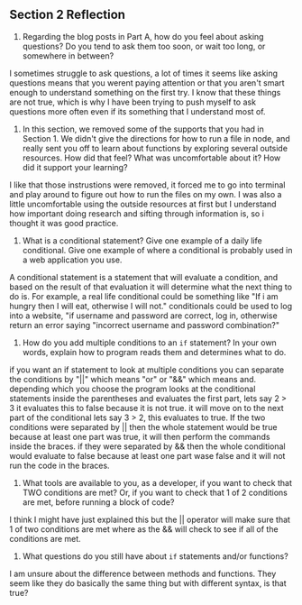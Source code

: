 ## Section 2 Reflection

1. Regarding the blog posts in Part A, how do you feel about asking questions? Do you tend to ask them too soon, or wait too long, or somewhere in between?

I sometimes struggle to ask questions, a lot of times it seems like asking questions means that you werent paying attention or that you aren't smart enough to understand something on the first try. I know that these things are not true, which is why I have been trying to push myself to ask questions more often even if its something that I understand most of.

1. In this section, we removed some of the supports that you had in Section 1. We didn't give the directions for how to run a file in node, and really sent you off to learn about functions by exploring several outside resources. How did that feel? What was uncomfortable about it? How did it support your learning?

I like that those instrustions were removed, it forced me to go into terminal and play around to figure out how to run the files on my own. I was also a little uncomfortable using the outside resources at first but I understand how important doing research and sifting through information is, so i thought it was good practice.

1. What is a conditional statement? Give one example of a daily life conditional. Give one example of where a conditional is probably used in a web application you use.

A conditional statement is a statement that will evaluate a condition, and based on the result of that evaluation it will determine what the next thing to do is. For example, a real life conditional could be something like "If i am hungry then I will eat, otherwise I will not." conditionals could be used to log into a website, "if username and password are correct, log in, otherwise return an error saying "incorrect username and password combination?"

1. How do you add multiple conditions to an `if` statement? In your own words, explain how to program reads them and determines what to do.

if you want an if statement to look at multiple conditions you can separate the conditions by  "||" which means "or" or "&&" which means and. depending which you choose the program looks at the conditional statements inside the parentheses and evaluates the first part, lets say 2 > 3 it evaluates this to false because it is not true. it will move on to the next part of the conditional lets say 3 > 2, this evaluates to true. If the two conditions were separated by || then the whole statement would be true because at least one part was true, it will then perform the commands inside the braces. if they were separated by && then the whole conditional would evaluate to false because at least one part wase false and it will not run the code in the braces.

1. What tools are available to you, as a developer, if you want to check that TWO conditions are met? Or, if you want to check that 1 of 2 conditions are met, before running a block of code?

I think I might have just explained this but the || operator will make sure that 1 of two conditions are met where as the && will check to see if all of the conditions are met.

1. What questions do you still have about `if` statements and/or functions?

I am unsure about the difference between methods and functions. They seem like they do basically the same thing but with different syntax, is that true?
